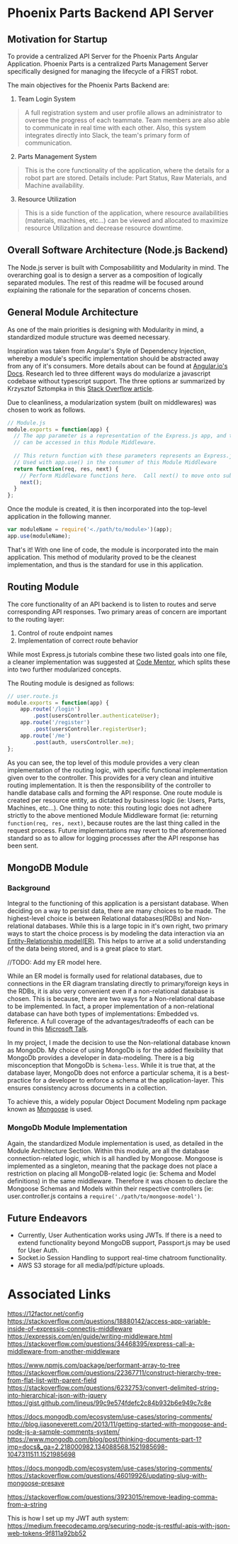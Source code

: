 # Phoenix Parts Backend API Server

## Motivation for Startup
To provide a centralized API Server for the Phoenix Parts Angular Application.  Phoenix Parts is a centralized Parts Management Server specifically designed for managing the lifecycle of a FIRST robot.

The main objectives for the Phoenix Parts Backend are:

1.  Team Login System
 > A full registration system and user profile allows an administrator to oversee the progress of each teammate. Team members are also able to communicate in real time with each other. Also, this system integrates directly into Slack, the team's primary form of communication.
  
2.  Parts Management System
 > This is the core functionality of the application, where the details for a robot part are stored. Details include: Part Status, Raw Materials, and Machine availability.

3.  Resource Utilization
 > This is a side function of the application, where resource availabilities (materials, machines, etc...) can be viewed and allocated to maximize resource Utilization and decrease resource downtime.

## Overall Software Architecture (Node.js Backend)
The Node.js server is built with Composabilitity and Modularity in mind.  The overarching goal is to design a server as a composition of logically separated modules.  The rest of this readme will be focused around explaining the rationale for the separation of concerns chosen.

## General Module Architecture
As one of the main priorities is designing with Modularity in mind, a standardized module structure was deemed necessary.  

Inspiration was taken from Angular's Style of Dependency Injection, whereby a module's specific implementation should be abstracted away from any of it's consumers.  More details about can be found at [Angular.io's Docs](https://goo.gl/8sL2u5).  Research led to three different ways do modularize a javascript codebase without typescript support.  The three options ar summarized by Krzysztof Sztompka in this [Stack Overflow article](https://goo.gl/9N6Hpm).

Due to cleanliness, a modularization system (built on middlewares) was chosen to work as follows.

```javascript
// Module.js
module.exports = function(app) {
  // The app parameter is a representation of the Express.js app, and thus any server settings
  // can be accessed in this Module Middleware.
  
  // This return function with these parameters represents an Express.js middleware.
  // Used with app.use() in the consumer of this Module Middleware
  return function(req, res, next) {
    // Perform Middleware functions here.  Call next() to move onto subsequent middlewares/routes.
    next();
  }
};
```

Once the module is created, it is then incorporated into the top-level application in the following manner.
```javascript
var moduleName = require('<./path/to/module>')(app);
app.use(moduleName);
```

That's it!  With one line of code, the module is incorporated into the main application.  This method of modularity proved to be the cleanest implementation, and thus is the standard for use in this application.

## Routing Module

The core functionality of an API backend is to listen to routes and serve corresponding API responses.  Two primary areas of concern are important to the routing layer:

1.  Control of route endpoint names
2.  Implementation of correct route behavior

While most Express.js tutorials combine these two listed goals into one file, a cleaner implementation was suggested at [Code Mentor](https://goo.gl/eB7dmZ), which splits these into two further modularized concepts.

The Routing module is designed as follows:

```javascript
// user.route.js
module.exports = function(app) {
	app.route('/login')
		.post(usersController.authenticateUser);
	app.route('/register')
		.post(usersController.registerUser);
	app.route('/me')
		.post(auth, usersController.me);
};
```

As you can see, the top level of this module provides a very clean implementation of the routing logic, with specific functional implementation given over to the controller.  This provides for a very clean and intuitive routing implementation.  It is then the responsibility of the controller to handle database calls and forming the API response.  One route module is created per resource entity, as dictated by business logic (ie: Users, Parts, Machines, etc...).  One thing to note: this routing logic does not adhere strictly to the above mentioned Module Middleware format (ie: returning `function(req, res, next)`, because routes are the last thing called in the request process.  Future implementations may revert to the aforementioned standard so as to allow for logging processes after the API response has been sent.

## MongoDB Module

### Background
Integral to the functioning of this application is a persistant database.  When deciding on a way to persist data, there are many choices to be made.  The highest-level choice is between Relational databases(RDBs) and Non-relational databases.  While this is a large topic in it's own right, two primary ways to start the choice process is by modeling the data interaction via an [Entity-Relationship model(ER)](https://en.wikipedia.org/wiki/Entity%E2%80%93relationship_model).  This helps to arrive at a solid understanding of the data being stored, and is a great place to start.

//TODO: Add my ER model here.

While an ER model is formally used for relational databases, due to connections in the ER diagram translating directly to primary/foreign keys in the RDBs, it is also very convenient even if a non-relational database is chosen.  This is because, there are two ways for a Non-relational database to be implemented.  In fact, a proper implementation of a non-relational database can have both types of implementations: Embedded vs. Reference.  A full coverage of the advantages/tradeoffs of each can be found in this [Microsoft Talk](https://goo.gl/grasnP).

In my project, I made the decision to use the Non-relational database known as MongoDb.  My choice of using MongoDb is for the added flexibility that MongoDb provides a developer in data-modeling.  There is a big misconception that MongoDb is `Schema-less`.  While it is true that, at the database layer, MongoDb does not enforce a particular schema, it is a best-practice for a developer to enforce a schema at the application-layer.  This ensures consistency across documents in a collection.

To achieve this, a widely popular Object Document Modeling npm package known as [Mongoose](http://mongoosejs.com/) is used.

### MongoDb Module Implementation

Again, the standardized Module implementation is used, as detailed in the Module Architecture Section.  Within this module, are all the database connection-related logic, which is all handled by Mongoose.  Mongoose is implemented as a singleton, meaning that the package does not place a restriction on placing all MongoDB-related logic (ie: Schema and Model definitions) in the same middleware.  Therefore it was chosen to declare the Mongoose Schemas and Models within their respective controllers (ie: user.controller.js contains a `require('./path/to/mongoose-model')`.

## Future Endeavors
- Currently, User Authentication works using JWTs.  If there is a need to extend functionality beyond MongoDB support, Passport.js may be used for User Auth.
- Socket.io Session Handling to support real-time chatroom functionality.
- AWS S3 storage for all media/pdf/picture uploads.

# Associated Links
https://12factor.net/config
https://stackoverflow.com/questions/18880142/access-app-variable-inside-of-expressjs-connectjs-middleware
https://expressjs.com/en/guide/writing-middleware.html
https://stackoverflow.com/questions/34468395/express-call-a-middleware-from-another-middleware



https://www.npmjs.com/package/performant-array-to-tree
https://stackoverflow.com/questions/22367711/construct-hierarchy-tree-from-flat-list-with-parent-field
https://stackoverflow.com/questions/6232753/convert-delimited-string-into-hierarchical-json-with-jquery
https://gist.github.com/lineus/99c9e574fdefc2c84b932b6e949c7c8e


https://docs.mongodb.com/ecosystem/use-cases/storing-comments/
http://blog.ijasoneverett.com/2013/11/getting-started-with-mongoose-and-node-js-a-sample-comments-system/
https://www.mongodb.com/blog/post/thinking-documents-part-1?jmp=docs&_ga=2.218000982.134088568.1521985698-1047311511.1521985698

https://docs.mongodb.com/ecosystem/use-cases/storing-comments/
https://stackoverflow.com/questions/46019926/updating-slug-with-mongoose-presave

https://stackoverflow.com/questions/3923015/remove-leading-comma-from-a-string



This is how I set up my JWT auth system:
https://medium.freecodecamp.org/securing-node-js-restful-apis-with-json-web-tokens-9f811a92bb52
